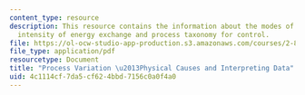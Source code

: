 ```yaml
---
content_type: resource
description: This resource contains the information about the modes of geometry change,
  intensity of energy exchange and process taxonomy for control.
file: https://ol-ocw-studio-app-production.s3.amazonaws.com/courses/2-830j-control-of-manufacturing-processes-sma-6303-spring-2008/4c1114cf7da5cf624bbd7156c0a0f4a0_lecture3.pdf
file_type: application/pdf
resourcetype: Document
title: "Process Variation \u2013Physical Causes and Interpreting Data"
uid: 4c1114cf-7da5-cf62-4bbd-7156c0a0f4a0
---
```

